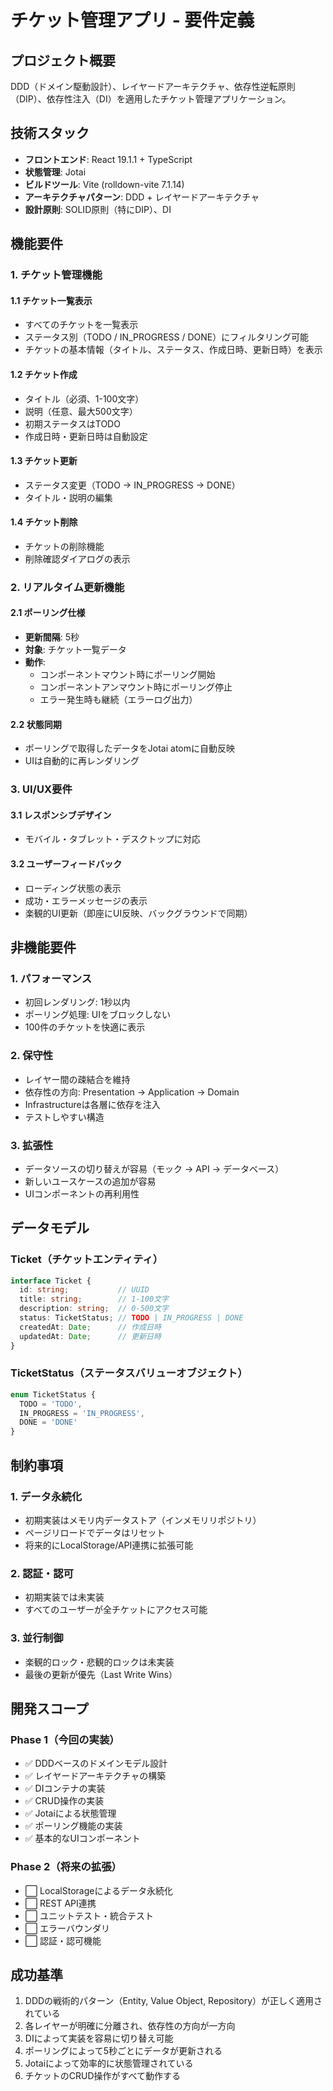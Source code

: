 # チケット管理アプリ - 要件定義

## プロジェクト概要

DDD（ドメイン駆動設計）、レイヤードアーキテクチャ、依存性逆転原則（DIP）、依存性注入（DI）を適用したチケット管理アプリケーション。

## 技術スタック

- **フロントエンド**: React 19.1.1 + TypeScript
- **状態管理**: Jotai
- **ビルドツール**: Vite (rolldown-vite 7.1.14)
- **アーキテクチャパターン**: DDD + レイヤードアーキテクチャ
- **設計原則**: SOLID原則（特にDIP）、DI

## 機能要件

### 1. チケット管理機能

#### 1.1 チケット一覧表示
- すべてのチケットを一覧表示
- ステータス別（TODO / IN_PROGRESS / DONE）にフィルタリング可能
- チケットの基本情報（タイトル、ステータス、作成日時、更新日時）を表示

#### 1.2 チケット作成
- タイトル（必須、1-100文字）
- 説明（任意、最大500文字）
- 初期ステータスはTODO
- 作成日時・更新日時は自動設定

#### 1.3 チケット更新
- ステータス変更（TODO → IN_PROGRESS → DONE）
- タイトル・説明の編集

#### 1.4 チケット削除
- チケットの削除機能
- 削除確認ダイアログの表示

### 2. リアルタイム更新機能

#### 2.1 ポーリング仕様
- **更新間隔**: 5秒
- **対象**: チケット一覧データ
- **動作**:
  - コンポーネントマウント時にポーリング開始
  - コンポーネントアンマウント時にポーリング停止
  - エラー発生時も継続（エラーログ出力）

#### 2.2 状態同期
- ポーリングで取得したデータをJotai atomに自動反映
- UIは自動的に再レンダリング

### 3. UI/UX要件

#### 3.1 レスポンシブデザイン
- モバイル・タブレット・デスクトップに対応

#### 3.2 ユーザーフィードバック
- ローディング状態の表示
- 成功・エラーメッセージの表示
- 楽観的UI更新（即座にUI反映、バックグラウンドで同期）

## 非機能要件

### 1. パフォーマンス
- 初回レンダリング: 1秒以内
- ポーリング処理: UIをブロックしない
- 100件のチケットを快適に表示

### 2. 保守性
- レイヤー間の疎結合を維持
- 依存性の方向: Presentation → Application → Domain
- Infrastructureは各層に依存を注入
- テストしやすい構造

### 3. 拡張性
- データソースの切り替えが容易（モック → API → データベース）
- 新しいユースケースの追加が容易
- UIコンポーネントの再利用性

## データモデル

### Ticket（チケットエンティティ）

```typescript
interface Ticket {
  id: string;           // UUID
  title: string;        // 1-100文字
  description: string;  // 0-500文字
  status: TicketStatus; // TODO | IN_PROGRESS | DONE
  createdAt: Date;      // 作成日時
  updatedAt: Date;      // 更新日時
}
```

### TicketStatus（ステータスバリューオブジェクト）

```typescript
enum TicketStatus {
  TODO = 'TODO',
  IN_PROGRESS = 'IN_PROGRESS',
  DONE = 'DONE'
}
```

## 制約事項

### 1. データ永続化
- 初期実装はメモリ内データストア（インメモリリポジトリ）
- ページリロードでデータはリセット
- 将来的にLocalStorage/API連携に拡張可能

### 2. 認証・認可
- 初期実装では未実装
- すべてのユーザーが全チケットにアクセス可能

### 3. 並行制御
- 楽観的ロック・悲観的ロックは未実装
- 最後の更新が優先（Last Write Wins）

## 開発スコープ

### Phase 1（今回の実装）
- ✅ DDDベースのドメインモデル設計
- ✅ レイヤードアーキテクチャの構築
- ✅ DIコンテナの実装
- ✅ CRUD操作の実装
- ✅ Jotaiによる状態管理
- ✅ ポーリング機能の実装
- ✅ 基本的なUIコンポーネント

### Phase 2（将来の拡張）
- ⬜ LocalStorageによるデータ永続化
- ⬜ REST API連携
- ⬜ ユニットテスト・統合テスト
- ⬜ エラーバウンダリ
- ⬜ 認証・認可機能

## 成功基準

1. DDDの戦術的パターン（Entity, Value Object, Repository）が正しく適用されている
2. 各レイヤーが明確に分離され、依存性の方向が一方向
3. DIによって実装を容易に切り替え可能
4. ポーリングによって5秒ごとにデータが更新される
5. Jotaiによって効率的に状態管理されている
6. チケットのCRUD操作がすべて動作する
